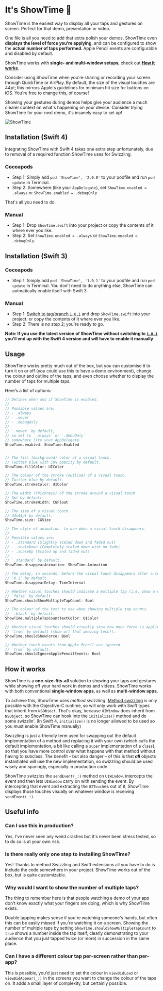 # It's ShowTime 🎥

ShowTime is the easiest way to display all your taps and gestures on screen. Perfect for that demo, presentation or video.

One file is all you need to add that extra polish your demos. ShowTime even **displays the level of force you're applying**, and can be configured to show the **actual number of taps performed**. Apple Pencil events are configurable and disabled by default.

ShowTime works with **single- and multi-window setups**, check out **[How it works](#how-it-works)**.

Consider using ShowTime when you're sharing or recording your screen through QuickTime or AirPlay. By default, the size of the visual touches are 44pt; this mirrors Apple's guidelines for minimum hit size for buttons on iOS. You're free to change this, of course!

Showing your gestures during demos helps give your audience a much clearer context on what's happening on your device. Consider trying ShowTime for your next demo, it's insanely easy to set up!

![ShowTime](http://kanecheshire.com/images/github/showtime-demo-4.gif)

## Installation (Swift 4)

Integrating ShowTime with Swift 4 takes one extra step unfortunately, due to removal of a required function ShowTime uses for Swizzling.

### Cocoapods

- Step 1: Simply add `pod 'ShowTime', '2.0.0'` to your podfile and run `pod update` in Terminal.
- Step 2: Somewhere (like your `AppDelegate`), set `ShowTime.enabled = .always` or `ShowTime.enabled = .debugOnly`

That's all you need to do.

### Manual

- Step 1: Drop `ShowTime.swift` into your project or copy the contents of it where ever you like.
- Step 2: Set `ShowTime.enabled = .always` or `ShowTime.enabled = .debugOnly`.

## Installation (Swift 3)

### Cocoapods

- Step 1: Simply add `pod 'ShowTime', '1.0.1'` to your podfile and run `pod update` in Terminal. You don't need to do anything else, ShowTime can autmatically enable itself with Swift 3.


### Manual

- Step 1: [Switch to tag/branch `1.0.1`](https://github.com/KaneCheshire/ShowTime/tree/1.0.1) and drop `ShowTime.swift` into your project, or copy the contents of it where ever you like.
- Step 2: There is no step 2; you're ready to go.

**Note: If you use the latest version of ShowTime without switching to [`1.0.1`](https://github.com/KaneCheshire/ShowTime/tree/1.0.1) you'll end up with the Swift 4 version and will have to enable it manually**

## Usage

ShowTime works pretty much out of the box, but you can customise it to turn it on or off (you could use this to have a demo environment), change the colour and outline of the taps, and even choose whether to display the number of taps for multiple taps.

Here's a list of options:

```swift
// Defines when and if ShowTime is enabled.
//
// Possible values are:
// - .always
// - .never
// - .debugOnly
//
// `.never` by default,
// so set to `.always` or `.debuOnly`
// somewhere like your AppDelegate.
ShowTime.enabled: ShowTime.Enabled


// The fill (background) color of a visual touch.
// Twitter blue with 50% opacity by default.
ShowTime.fillColor: UIColor

// The colour of the stroke (outline) of a visual touch.
// Twitter blue by default.
ShowTime.strokeColor: UIColor

// The width (thickness) of the stroke around a visual touch.
// 3pt by default.
ShowTime.strokeWidth: CGFloat

// The size of a visual touch.
// 44x44pt by default.
ShowTime.size: CGSize

// The style of animation  to use when a visual touch disappears.
//
// Possible values are:
// - .standard (Slightly scaled down and faded out)
// - .scaleDown (Completely scaled down with no fade)
// - .scaleUp (Scaled up and faded out)
//
// `.standard` by default.
ShowTime.disappearAnimation: ShowTime.Animation

// The delay, in seconds, before the visual touch disappears after a touch ends.
// `0.1` by default.
ShowTime.disappearDelay: TimeInterval

// Whether visual touches should indicate a multiple tap (i.e. show a number 2 for a double tap).
// `false` by default.
ShowTime.shouldShowMultipleTapCount: Bool

// The colour of the text to use when showing multiple tap counts.
// `.black` by default.
ShowTime.multipleTapCountTextColor: UIColor

// Whether visual touches should visually show how much force is applied.
// `true` by default (show off that amazing tech!).
ShowTime.shouldShowForce: Bool

// Whether touch events from Apple Pencil are ignored.
// `true` by default.
ShowTime.shouldIgnoreApplePencilEvents: Bool

```

## <a name='how-it-works'></a>How it works

ShowTime is a **one-size-fits-all** solution to showing your taps and gestures while showing off your hard work in demos and videos. ShowTime works with both conventional **single-window apps**, as well as **multi-window apps**.

To achieve this, ShowTime uses _method swizzling_. [Method swizzling](http://nshipster.com/swift-objc-runtime/) is only possible with the Objective-C runtime, so will only work with Swift types that inherit from `NSObject`. That's okay, because `UIWindow` does inherit from `NSObject`, so ShowTime can hook into the `initialize()` method and do some swizzlin'. (In Swift 4, `initialize()` is no longer allowed to be used so you must enable ShowTime manually)

Swizzling is just a friendly term used for swapping out the default implementation of a method and replacing it with your own (which calls the default implementation, a bit like calling a `super` implementation of a `class`), so that you have more control over what happens with that method without having to subclass. The benefit – but also danger – of this is that **_all_** objects instantiated will use the new implementation, so swizzling should be used wisely and sparingly, especially in production code.

ShowTime swizzles the `sendEvent(_:)` method on `UIWindow`, intercepts the event and then lets `UIWindow` carry on with sending the event. By intercepting that event and extracting the `UITouch`es out of it, ShowTime displays those touches visually on whatever window is receiving `sendEvent(_:)`.

## Useful info

### Can I use this in production?
Yes, I've never seen any weird crashes but it's never been stress tested, so to do so is at your own risk.

### Is there really only one step to installing ShowTime?
Yes! Thanks to method Swizzling and Swift extensions all you have to do is include the code somewhere in your project. ShowTime works out of the box, but is quite customizable.

### Why would I want to show the number of multiple taps?
The thing to remember here is that people watching a demo of your app don't know exactly what your fingers are doing, which is why ShowTime exists.

Double tapping makes sense if you're watching someone's hands, but often this can be easily missed if you're watching it on a screen. Showing the number of multiple taps by setting `ShowTime.shouldShowMultipleTapCount` to `true` shows a number inside the tap itself, clearly demonstrating to your audience that you just tapped twice (or more) in succession in the same place.

### Can I have a different colour tap per-screen rather than per-app?
This is possible, you'd just need to set the colour in `viewDidLoad` or `viewDidAppear(_:)` in the screens you want to change the colour of the taps on. It adds a small layer of complexity, but certainly possible.
